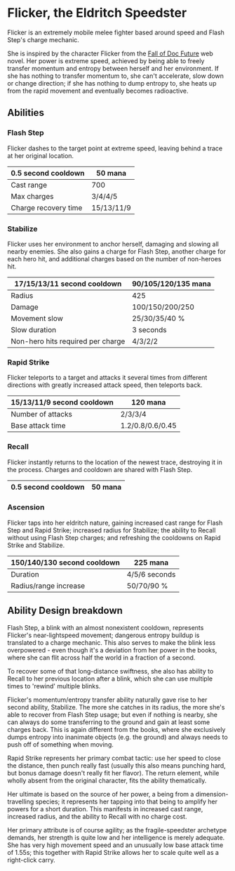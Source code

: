 # Flicker, the Eldritch Speedster

Flicker is an extremely mobile melee fighter based around
speed and Flash Step's charge mechanic.

She is inspired by the character Flicker from the
[Fall of Doc Future](http://docfuture.tumblr.com/post/82363551272/fall-of-doc-future-contents)
web novel. Her power is extreme speed, achieved by being able to
freely transfer momentum and entropy between herself and her
environment. If she has nothing to transfer momentum to, she can't
accelerate, slow down or change direction; if she has nothing to
dump entropy to, she heats up from the rapid movement and eventually
becomes radioactive.

## Abilities

### Flash Step

Flicker dashes to the target point at extreme speed, leaving behind a trace at her original location.


|0.5 second cooldown| 50 mana     |
|------------|-----|
| Cast range | 700 |
| Max charges | 3/4/4/5 |
| Charge recovery time | 15/13/11/9 |

### Stabilize

Flicker uses her environment to anchor herself, damaging and slowing all
nearby enemies. She also gains a charge for Flash Step, another charge for
each hero hit, and additional charges based on the number of non-heroes hit.

| 17/15/13/11 second cooldown | 90/105/120/135 mana |
|-----------------------------|---------------------|
| Radius | 425 |
| Damage | 100/150/200/250 |
| Movement slow | 25/30/35/40 %|
| Slow duration | 3 seconds |
| Non-hero hits required per charge | 4/3/2/2 |

### Rapid Strike

Flicker teleports to a target and attacks it several times from different
directions with greatly increased attack speed, then teleports back.

| 15/13/11/9 second cooldown | 120 mana |
|----|---|
| Number of attacks | 2/3/3/4 |
| Base attack time | 1.2/0.8/0.6/0.45 |

### Recall

Flicker instantly returns to the location of the newest trace, destroying
it in the process. Charges and cooldown are shared with Flash Step.

|0.5 second cooldown | 50 mana|
|---|---|

### Ascension

Flicker taps into her eldritch nature, gaining increased cast range for
Flash Step and Rapid Strike; increased radius for Stabilize; the ability
to Recall without using Flash Step charges; and refreshing the cooldowns
on Rapid Strike and Stabilize.

| 150/140/130 second cooldown | 225 mana |
|------|-----|
| Duration | 4/5/6 seconds|
| Radius/range increase | 50/70/90 % |


## Ability Design breakdown

Flash Step, a blink with an almost nonexistent cooldown, represents
Flicker's near-lightspeed movement; dangerous entropy buildup is
translated to a charge mechanic. This also serves to make the blink less
overpowered - even though it's a deviation from her power in the
books, where she can flit across half the world in a fraction of a second.

To recover some of that long-distance swiftness, she also has ability to
Recall to her previous location after a blink, which she can use multiple
times to 'rewind' multiple blinks.

Flicker's momentum/entropy transfer ability naturally gave rise to her
second ability, Stabilize. The more she catches in its radius, the more
she's able to recover from Flash Step usage; but even if nothing is nearby,
she can always do some transferring to the ground and gain at least some
charges back. This is again different from the books, where she exclusively
dumps entropy into inanimate objects (e.g. the ground) and always needs to
push off of something when moving.

Rapid Strike represents her primary combat tactic: use her speed to close
the distance, then punch really fast (usually this also means
punching hard, but bonus damage doesn't really fit her flavor). The return
element, while wholly absent from the original character, fits the ability
thematically.

Her ultimate is based on the source of her power, a being from a
dimension-travelling species; it represents her tapping into that being
to amplify her powers for a short duration. This manifests in increased
cast range, increased radius, and the ability to Recall with no charge cost.

Her primary attribute is of course agility; as the fragile-speedster
archetype demands, her strength is quite low and her intelligence is merely
adequate. She has very high movement speed and an unusually low base attack
time of 1.55s; this together with Rapid Strike allows her to scale quite
well as a right-click carry.
